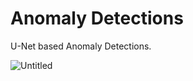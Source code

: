 # Anomaly Detections
U-Net based Anomaly Detections.

![Untitled](https://s3-us-west-2.amazonaws.com/secure.notion-static.com/ee5f5c08-818c-4eac-8588-b4cafbb81e3d/Untitled.png)
